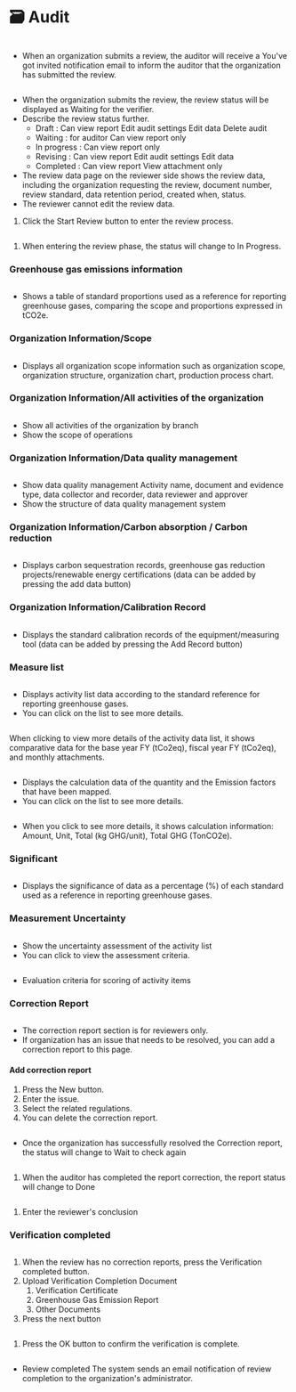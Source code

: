 # 🗃️ Audit

<figure><img src="../.gitbook/assets/image (5) (1).png" alt=""><figcaption></figcaption></figure>

* When an organization submits a review, the auditor will receive a You've got invited notification email to inform the auditor that the organization has submitted the review.

<figure><img src="../.gitbook/assets/image (1) (1) (1) (1).png" alt=""><figcaption></figcaption></figure>

* When the organization submits the review, the review status will be displayed as Waiting for the verifier.
* Describe the review status further.
  * Draft : Can view report Edit audit settings Edit data Delete audit
  * Waiting : for auditor Can view report only
  * In progress : Can view report only
  * Revising : Can view report Edit audit settings Edit data
  * Completed : Can view report View attachment only
* The review data page on the reviewer side shows the review data, including the organization requesting the review, document number, review standard, data retention period, created when, status.
* The reviewer cannot edit the review data.

1. Click the Start Review button to enter the review process.

<figure><img src="../.gitbook/assets/image (2) (1) (1) (1).png" alt=""><figcaption></figcaption></figure>

1. When entering the review phase, the status will change to In Progress.

### Greenhouse gas emissions information

<figure><img src="../.gitbook/assets/image (3) (1) (1) (1).png" alt=""><figcaption></figcaption></figure>

* Shows a table of standard proportions used as a reference for reporting greenhouse gases, comparing the scope and proportions expressed in tCO2e.

### Organization Information/Scope

<figure><img src="../.gitbook/assets/image (4) (1) (1).png" alt=""><figcaption></figcaption></figure>

* Displays all organization scope information such as organization scope, organization structure, organization chart, production process chart.

### Organization Information/All activities of the organization <a href="#organization-information-all-activities-of-the-organization" id="organization-information-all-activities-of-the-organization"></a>

<figure><img src="../.gitbook/assets/image (5) (1) (1).png" alt=""><figcaption></figcaption></figure>

* Show all activities of the organization by branch
* Show the scope of operations

### Organization Information/Data quality management <a href="#organization-information-data-quality-management" id="organization-information-data-quality-management"></a>

<figure><img src="../.gitbook/assets/image (6) (1).png" alt=""><figcaption></figcaption></figure>

* Show data quality management Activity name, document and evidence type, data collector and recorder, data reviewer and approver
* Show the structure of data quality management system

### Organization Information/Carbon absorption / Carbon reduction <a href="#organization-information-carbon-absorption-carbon-reduction" id="organization-information-carbon-absorption-carbon-reduction"></a>

<figure><img src="../.gitbook/assets/image (7) (1).png" alt=""><figcaption></figcaption></figure>

* Displays carbon sequestration records, greenhouse gas reduction projects/renewable energy certifications (data can be added by pressing the add data button)

### Organization Information/Calibration Record <a href="#organization-information-calibration-record" id="organization-information-calibration-record"></a>

<figure><img src="../.gitbook/assets/image (8).png" alt=""><figcaption></figcaption></figure>

* Displays the standard calibration records of the equipment/measuring tool (data can be added by pressing the Add Record button)

### Measure list <a href="#measure-list" id="measure-list"></a>

<figure><img src="../.gitbook/assets/image (9).png" alt=""><figcaption></figcaption></figure>

* Displays activity list data according to the standard reference for reporting greenhouse gases.
* You can click on the list to see more details.

<figure><img src="../.gitbook/assets/image (11).png" alt=""><figcaption></figcaption></figure>

When clicking to view more details of the activity data list, it shows comparative data for the base year FY (tCo2eq), fiscal year FY (tCo2eq), and monthly attachments.

<figure><img src="../.gitbook/assets/image (71).png" alt=""><figcaption></figcaption></figure>

* Displays the calculation data of the quantity and the Emission factors that have been mapped.
* You can click on the list to see more details.

<figure><img src="../.gitbook/assets/image (7).png" alt=""><figcaption></figcaption></figure>

* When you click to see more details, it shows calculation information: Amount, Unit, Total (kg GHG/unit), Total GHG (TonCO2e).

### Significant

<figure><img src="../.gitbook/assets/image (1) (1) (1).png" alt=""><figcaption></figcaption></figure>

* Displays the significance of data as a percentage (%) of each standard used as a reference in reporting greenhouse gases.

### Measurement Uncertainty <a href="#measurement-uncertainty" id="measurement-uncertainty"></a>

<figure><img src="../.gitbook/assets/image (2) (1) (1).png" alt=""><figcaption></figcaption></figure>

* Show the uncertainty assessment of the activity list
* You can click to view the assessment criteria.

<figure><img src="../.gitbook/assets/image (3) (1) (1).png" alt=""><figcaption></figcaption></figure>

* Evaluation criteria for scoring of activity items

### Correction Report <a href="#correction-report" id="correction-report"></a>

<figure><img src="../.gitbook/assets/image (4) (1).png" alt=""><figcaption></figcaption></figure>

* The correction report section is for reviewers only.
* If organization has an issue that needs to be resolved, you can add a correction report to this page.

#### Add correction report

1. Press the New button.
2. Enter the issue.
3. Select the related regulations.
4. You can delete the correction report.

<figure><img src="../.gitbook/assets/image (3).png" alt=""><figcaption></figcaption></figure>

* Once the organization has successfully resolved the Correction report, the status will change to Wait to check again

<figure><img src="../.gitbook/assets/image (1) (1).png" alt=""><figcaption></figcaption></figure>

1. When the auditor has completed the report correction, the report status will change to Done

<figure><img src="../.gitbook/assets/image (3) (1).png" alt=""><figcaption></figcaption></figure>

1. Enter the reviewer's conclusion

### Verification completed

<figure><img src="../.gitbook/assets/image (4).png" alt=""><figcaption></figcaption></figure>

1. When the review has no correction reports, press the Verification completed button.
2. Upload Verification Completion Document
   1. Verification Certificate
   2. Greenhouse Gas Emission Report
   3. Other Documents
3. Press the next button

<figure><img src="../.gitbook/assets/image (5).png" alt=""><figcaption></figcaption></figure>

1. Press the OK button to confirm the verification is complete.

<figure><img src="../.gitbook/assets/image (6).png" alt=""><figcaption></figcaption></figure>

* Review completed The system sends an email notification of review completion to the organization's administrator.
